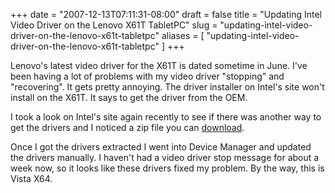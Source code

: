 +++
date = "2007-12-13T07:11:31-08:00"
draft = false
title = "Updating Intel Video Driver on the Lenovo X61T TabletPC"
slug = "updating-intel-video-driver-on-the-lenovo-x61t-tabletpc"
aliases = [
	"updating-intel-video-driver-on-the-lenovo-x61t-tabletpc"
]
+++
<p>Lenovo's latest video driver for the X61T is dated sometime in June. I've been having a lot of problems with my video driver &quot;stopping&quot; and &quot;recovering&quot;. It gets pretty annoying. The driver installer on Intel's site won't install on the X61T. It says to get the driver from the OEM.</p>  <p>I took a look on Intel's site again recently to see if there was another way to get the drivers and I noticed a zip file you can <a href="http://downloadcenter.intel.com/filter_results.aspx?strTypes=all&amp;ProductID=2800&amp;strOSs=160&amp;submit=Go%21" target="_blank">download</a>.</p>  <p>Once I got the drivers extracted I went into Device Manager and updated the drivers manually. I haven't had a video driver stop message for about a week now, so it looks like these drivers fixed my problem. By the way, this is Vista X64.</p>